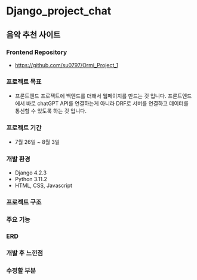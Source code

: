 # Django_project_chat
## 음악 추천 사이트 

### Frontend Repository
- https://github.com/su0797/Ormi_Project_1


### 프로젝트 목표
- 프론트엔드 프로젝트에 백엔드를 더해서 웹페이지를 만드는 것 입니다. 프론트엔드에서 바로 chatGPT API를 연결하는게 아니라 DRF로 서버를 연결하고 데이터를 통신할 수 있도록 하는 것 입니다.

### 프로젝트 기간
- 7월 26일 ~ 8월 3일

### 개발 환경
- Django 4.2.3
- Python 3.11.2
- HTML, CSS, Javascript

### 프로젝트 구조


### 주요 기능


### ERD


### 개발 후 느낀점


### 수정할 부분